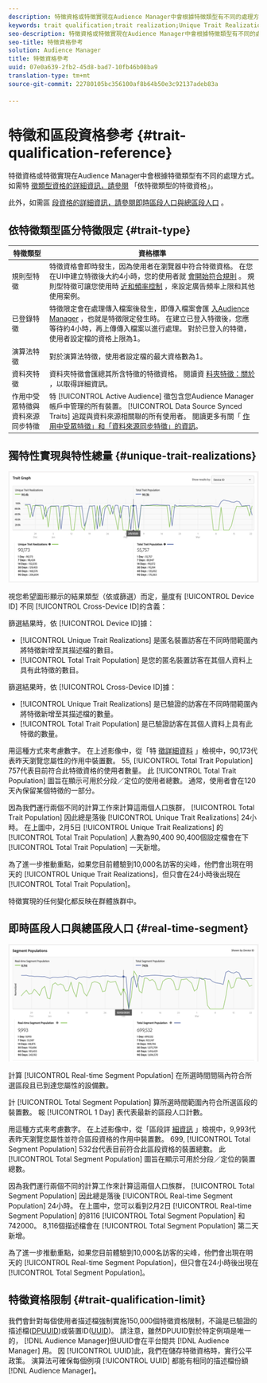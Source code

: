 ```yaml
---
description: 特徵資格或特徵實現在Audience Manager中會根據特徵類型有不同的處理方式。 請參閱下表以取得特徵資格的詳細資訊。
keywords: trait qualification;trait realization;Unique Trait Realizations;UTR;Total Trait Population;TTP
seo-description: 特徵資格或特徵實現在Audience Manager中會根據特徵類型有不同的處理方式。 請參閱下表以取得特徵資格的詳細資訊。
seo-title: 特徵資格參考
solution: Audience Manager
title: 特徵資格參考
uuid: 07e0a639-2fb2-45d8-bad7-10fb46b08ba9
translation-type: tm+mt
source-git-commit: 22780105bc356100af8b64b50e3c92137adeb83a

---
```



# 特徵和區段資格參考 {#trait-qualification-reference}

特徵資格或特徵實現在Audience Manager中會根據特徵類型有不同的處理方式。 如需特 [徵類型資格的詳細資訊，請參閱](#trait-type) 「依特徵類型的特徵資格」。

此外，如需區 [段資格的詳細資訊，請參閱即時區段人口與總區段人口](#real-time-segment) 。



## 依特徵類型區分特徵限定 {#trait-type}

| 特徵類型 | 資格標準 |
|---|---|
| 規則型特徵 | 特徵資格會即時發生，因為使用者在瀏覽器中符合特徵資格。 在您在UI中建立特徵後大約4小時，您的使用者就 [會開始符合規則](create-onboarded-rule-based-traits.md#create-rules-based-or-onboarded-traits) 。 規則型特徵可讓您使用時 [近和頻率控制](../segments/recency-and-frequency.md) ，來設定廣告頻率上限和其他使用案例。 |
| 已登錄特徵 | 特徵限定會在處理傳入檔案後發生，即傳入檔案會匯 [入Audience Manager](../../faq/faq-inbound-data-ingestion.md) ，也就是特徵限定發生時。 在建立已登入特徵後，您應等待約4小時，再上傳傳入檔案以進行處理。 對於已登入的特徵，使用者設定檔的資格上限為1。 |
| 演算法特徵 | 對於演算法特徵，使用者設定檔的最大資格數為1。 |
| 資料夾特徵 | 資料夾特徵會匯總其所含特徵的特徵資格。 閱讀資 [料夾特徵：關於](about-folder-traits.md) ，以取得詳細資訊。 |
| 作用中受眾特徵與資料來源同步特徵 | 特 [!UICONTROL Active Audience] 徵包含您Audience Manager帳戶中管理的所有裝置。 [!UICONTROL Data Source Synced Traits] 追蹤與資料來源相關聯的所有使用者。 閱讀更多有關「 [作用中受眾特徵」和「資料來源同步特徵」的資訊](client-activity-synced-audience-traits.md)。 |

## 獨特性實現與特性總量 {#unique-trait-realizations}

![獨特性實現](assets/trait-graph.png)

視您希望圖形顯示的結果類型（依或篩選）而定，量度有 [!UICONTROL Device ID] 不同 [!UICONTROL Cross-Device ID]的含義：

篩選結果時，依 [!UICONTROL Device ID]據：

* [!UICONTROL Unique Trait Realizations] 是匿名裝置訪客在不同時間範圍內將特徵新增至其描述檔的數目。
* [!UICONTROL Total Trait Population] 是您的匿名裝置訪客在其個人資料上具有此特徵的數目。

篩選結果時，依 [!UICONTROL Cross-Device ID]據：

* [!UICONTROL Unique Trait Realizations] 是已驗證的訪客在不同時間範圍內將特徵新增至其描述檔的數量。
* [!UICONTROL Total Trait Population] 是已驗證訪客在其個人資料上具有此特徵的數量。

用這種方式來考慮數字。 在上述影像中，從「特 [徵詳細資料](../../features/traits/trait-details-page.md) 」檢視中，90,173代表昨天瀏覽您屬性的作用中裝置數。 55, [!UICONTROL Total Trait Population] 757代表目前符合此特徵資格的使用者數量。 此 [!UICONTROL Total Trait Population] 圖旨在顯示可用於分段／定位的使用者總數。 通常，使用者會在120天內保留某個特徵的一部分。

因為我們運行兩個不同的計算工作來計算這兩個人口族群， [!UICONTROL Total Trait Population] 因此總是落後 [!UICONTROL Unique Trait Realizations] 24小時。 在上圖中，2月5日 [!UICONTROL Unique Trait Realizations] 的 [!UICONTROL Total Trait Population] 人數為90,400 90,400個設定檔會在下 [!UICONTROL Total Trait Population] 一天新增。

為了進一步推動重點，如果您目前體驗到10,000名訪客的尖峰，他們會出現在明天的 [!UICONTROL Unique Trait Realizations]，但只會在24小時後出現在 [!UICONTROL Total Trait Population]。

特徵實現的任何變化都反映在群體族群中。

## 即時區段人口與總區段人口 {#real-time-segment}

![獨特性實現](assets/segment-graph.png)

計算 [!UICONTROL Real-time Segment Population] 在所選時間間隔內符合所選區段且已到達您屬性的設備數。

計 [!UICONTROL Total Segment Population] 算所選時間範圍內符合所選區段的裝置數。 報 [!UICONTROL 1 Day] 表代表最新的區段人口計數。

用這種方式來考慮數字。 在上述影像中，從「區段詳 [細資訊](../../features/segments/segment-summary-view.md) 」檢視中，9,993代表昨天瀏覽您屬性並符合區段資格的作用中裝置數。 699, [!UICONTROL Total Segment Population] 532台代表目前符合此區段資格的裝置總數。 此 [!UICONTROL Total Segment Population] 圖旨在顯示可用於分段／定位的裝置總數。

因為我們運行兩個不同的計算工作來計算這兩個人口族群， [!UICONTROL Total Segment Population] 因此總是落後 [!UICONTROL Real-time Segment Population] 24小時。 在上圖中，您可以看到2月2日 [!UICONTROL Real-time Segment Population] 的8116 [!UICONTROL Total Segment Population] 和742000。 8,116個描述檔會在 [!UICONTROL Total Segment Population] 第二天新增。

為了進一步推動重點，如果您目前體驗到10,000名訪客的尖峰，他們會出現在明天的 [!UICONTROL Real-time Segment Population]，但只會在24小時後出現在 [!UICONTROL Total Segment Population]。

## 特徵資格限制 {#trait-qualification-limit}

我們會針對每個使用者描述檔強制實施150,000個特徵資格限制，不論是已驗證的描述檔([DPUUID](../../reference/ids-in-aam.md))或裝置ID([UUID](../../reference/ids-in-aam.md))。 請注意，雖然DPUUID對於特定例項是唯一的， [!DNL Audience Manager]但UUID會在平台間共 [!DNL Audience Manager] 用。 因 [!UICONTROL UUID]此，我們在儲存特徵資格時，實行公平政策。 演算法可確保每個例項 [!UICONTROL UUID] 都能有相同的描述檔份額 [!DNL Audience Manager]。

